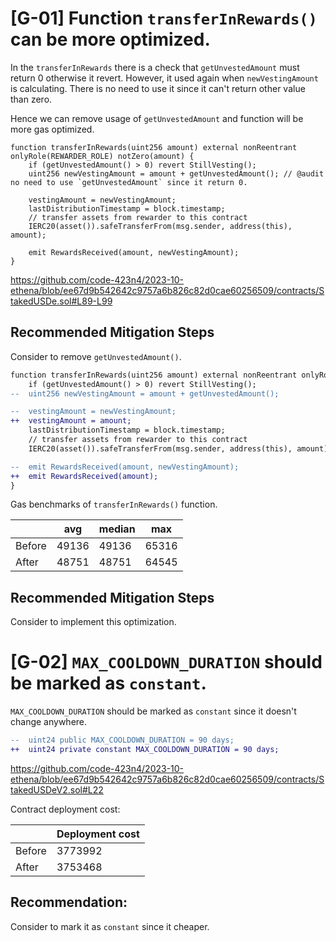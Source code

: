 # [G-01] Function `transferInRewards()` can be more optimized.

In the `transferInRewards` there is a check that `getUnvestedAmount` must return 0 otherwise it revert. However, it used again when `newVestingAmount` is calculating. There is no need to use it since it can't return other value than zero.

Hence we can remove usage of `getUnvestedAmount` and function will be more gas optimized.

```solidity
function transferInRewards(uint256 amount) external nonReentrant onlyRole(REWARDER_ROLE) notZero(amount) {
    if (getUnvestedAmount() > 0) revert StillVesting();
    uint256 newVestingAmount = amount + getUnvestedAmount(); // @audit no need to use `getUnvestedAmount` since it return 0.

    vestingAmount = newVestingAmount;
    lastDistributionTimestamp = block.timestamp;
    // transfer assets from rewarder to this contract
    IERC20(asset()).safeTransferFrom(msg.sender, address(this), amount);

    emit RewardsReceived(amount, newVestingAmount);
}
```
https://github.com/code-423n4/2023-10-ethena/blob/ee67d9b542642c9757a6b826c82d0cae60256509/contracts/StakedUSDe.sol#L89-L99

## Recommended Mitigation Steps
Consider to remove `getUnvestedAmount()`.

```diff
function transferInRewards(uint256 amount) external nonReentrant onlyRole(REWARDER_ROLE) notZero(amount) {
    if (getUnvestedAmount() > 0) revert StillVesting();
--  uint256 newVestingAmount = amount + getUnvestedAmount();

--  vestingAmount = newVestingAmount;
++  vestingAmount = amount;
    lastDistributionTimestamp = block.timestamp;
    // transfer assets from rewarder to this contract
    IERC20(asset()).safeTransferFrom(msg.sender, address(this), amount);

--  emit RewardsReceived(amount, newVestingAmount);
++  emit RewardsReceived(amount);
}
```

Gas benchmarks of `transferInRewards()` function.

|          | avg      | median   | max      |
|----------|----------|----------|----------|
| Before   | 49136    | 49136    | 65316    |
| After    | 48751    | 48751    | 64545    |

## Recommended Mitigation Steps
Consider to implement this optimization.

# [G-02] `MAX_COOLDOWN_DURATION` should be marked as `constant`.

`MAX_COOLDOWN_DURATION` should be marked as `constant` since it doesn't change anywhere.

```diff
--  uint24 public MAX_COOLDOWN_DURATION = 90 days;
++  uint24 private constant MAX_COOLDOWN_DURATION = 90 days;
```

https://github.com/code-423n4/2023-10-ethena/blob/ee67d9b542642c9757a6b826c82d0cae60256509/contracts/StakedUSDeV2.sol#L22

Contract deployment cost:

|          | Deployment cost |
|----------|-----------------|
| Before   | 3773992         |
| After    | 3753468         |


## Recommendation:
Consider to mark it as `constant` since it cheaper.
